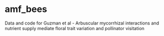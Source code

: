 # amf_bees
Data and code for Guzman et al - Arbuscular mycorrhizal interactions and nutrient supply mediate floral trait variation and pollinator visitation

